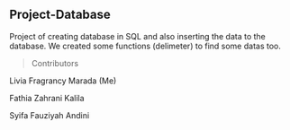 ## Project-Database

Project of creating database in SQL and also inserting the data to the database.
We created some functions (delimeter) to find some datas too.

> Contributors


Livia Fragrancy Marada (Me)

Fathia Zahrani Kalila  

Syifa Fauziyah Andini
